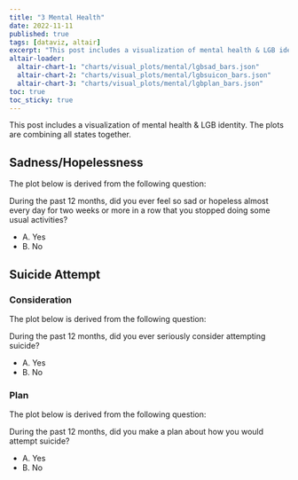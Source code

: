```yaml
---
title: "3 Mental Health"
date: 2022-11-11
published: true
tags: [dataviz, altair]
excerpt: "This post includes a visualization of mental health & LGB identity."
altair-loader:
  altair-chart-1: "charts/visual_plots/mental/lgbsad_bars.json"
  altair-chart-2: "charts/visual_plots/mental/lgbsuicon_bars.json"
  altair-chart-3: "charts/visual_plots/mental/lgbplan_bars.json"
toc: true
toc_sticky: true
---
```


This post includes a visualization of mental health & LGB identity.
The plots are combining all states together.

## Sadness/Hopelessness

The plot below is derived from the following question:

During the past 12 months, did you ever feel so sad or hopeless almost every day for two weeks or more in a row that you stopped doing some usual activities?
- A. Yes
- B. No

<div id="altair-chart-1"></div>

## Suicide Attempt

### Consideration

The plot below is derived from the following question:

During the past 12 months, did you ever seriously consider attempting suicide?
- A. Yes
- B. No

<div id="altair-chart-2"></div>

### Plan

The plot below is derived from the following question:

During the past 12 months, did you make a plan about how you would attempt suicide?
- A. Yes
- B. No

<div id="altair-chart-3"></div>
